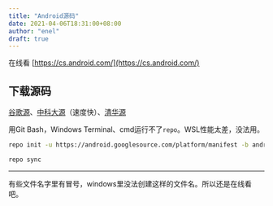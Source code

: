 ```yaml
---
title: "Android源码"
date: 2021-04-06T18:31:00+08:00
author: "enel"
draft: true
---
```


在线看 [https://cs.android.com/](https://cs.android.com/)

## 下载源码

[谷歌源](https://source.android.com/setup/build/downloading)、[中科大源](https://mirrors.ustc.edu.cn/help/aosp.html)（速度快）、[清华源](https://mirrors.tuna.tsinghua.edu.cn/help/AOSP/)

用Git Bash，Windows Terminal、cmd运行不了`repo`。WSL性能太差，没法用。

``` bash
repo init -u https://android.googlesource.com/platform/manifest -b android-security-8.1.0_r86
```

``` bash
repo sync
```

---

有些文件名字里有冒号，windows里没法创建这样的文件名。所以还是在线看吧。
